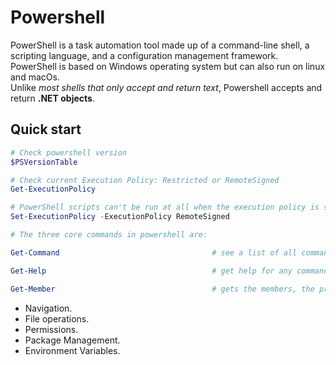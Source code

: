 # Powershell

PowerShell is a task automation tool made up of a command-line shell, a scripting language, and a configuration management framework. PowerShell is based on 
Windows operating system but can also run on linux and macOs.  
Unlike *most shells that only accept and return text*, Powershell accepts and 
return **.NET objects**.

## Quick start

```powershell
# Check powershell version
$PSVersionTable

# Check current Execution Policy: Restricted or RemoteSigned 
Get-ExecutionPolicy

# PowerShell scripts can't be run at all when the execution policy is set to Restricted.
Set-ExecutionPolicy -ExecutionPolicy RemoteSigned

# The three core commands in powershell are:

Get-Command                                  # see a list of all command

Get-Help                                     # get help for any command

Get-Member                                   # gets the members, the properties and methods, of objects
```

- Navigation.
- File operations.
- Permissions.
- Package Management.
- Environment Variables.